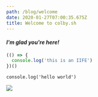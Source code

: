 ```yaml
---
path: /blog/welcome
date: 2020-01-27T07:00:35.675Z
title: Welcome to colby.sh
---
```

#### *I'm glad you're here!*

```javascript
(() => {
  console.log('this is an IIFE')
})()
```

`console.log('hello world')`

![](assets/brixton.jpg)
